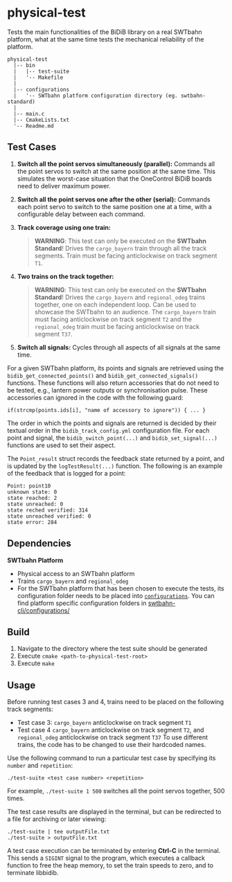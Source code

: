# physical-test

Tests the main functionalities of the BiDiB library on a real SWTbahn platform, 
what at the same time tests the mechanical reliability of the platform.

```
physical-test
  |-- bin
  |   |-- test-suite
  |   '-- Makefile
  |
  |-- configurations
  |   '-- SWTbahn platform configuration directory (eg. swtbahn-standard)
  |
  |-- main.c
  |-- CmakeLists.txt
  '-- Readme.md
```

## Test Cases

1. **Switch all the point servos simultaneously (parallel):**
   Commands all the point servos to switch at the same position at the same time. 
   This simulates the worst-case situation that the OneControl BiDiB boards need 
   to deliver maximum power.
	
2. **Switch all the point servos one after the other (serial):**
    Commands each point servo to switch to the same position one at a time, with a 
	configurable delay between each command.

3. **Track coverage using one train:**
    > **WARNING**: This test can only be executed on the **SWTbahn Standard**!
    Drives the `cargo_bayern` train through all the track segments. Train must be 
    facing anticlockwise on track segment `T1`.
	
4. **Two trains on the track together:**
    > **WARNING**: This test can only be executed on the **SWTbahn Standard**!
    Drives the `cargo_bayern` and `regional_odeg` trains together, one on each 
	independent loop. Can be used to showcase the SWTbahn to an audience.
	The `cargo_bayern` train must facing anticlockwise on track segment `T2`
	and the `regional_odeg` train must be facing anticlockwise on track
	segment `T37`.
	
5. **Switch all signals:**
    Cycles through all aspects of all signals at the same time.

For a given SWTbahn platform, its points and signals are retrieved using the 
`bidib_get_connected_points()` and `bidib_get_connected_signals()` functions.
These functions will also return accessories that do not need to be tested, e.g., 
lantern power outputs or synchronisation pulse. These accessories can ignored 
in the code with the following guard:
```
if(strcmp(points.ids[i], "name of accessory to ignore")) { ... }
```

The order in which the points and signals are returned is decided by their 
textual order in the `bidib_track_config.yml` configuration file.
For each point and signal, the `bidib_switch_point(...)` and `bidib_set_signal(...)`
functions are used to set their aspect.

The `Point_result` struct records the feedback state returned by a point, and is
updated by the `logTestResult(...)` function. The following is an example of the 
feedback that is logged for a point:

```
Point: point10
unknown state: 0
state reached: 2
state unreached: 0
state reched verified: 314
state unreached verified: 0
state error: 284
```


## Dependencies

**SWTbahn Platform**
*  Physical access to an SWTbahn platform
*  Trains `cargo_bayern` and `regional_odeg`
*  For the SWTbahn platform that has been chosen to execute the tests, its configuration folder
   needs to be placed into [`configurations`](configurations). You can find platform specific 
   configuration folders in [swtbahn-cli/configurations/](https://github.com/uniba-swt/swtbahn-cli/tree/master/configurations)


## Build

1. Navigate to the directory where the test suite should be generated
2. Execute `cmake <path-to-physical-test-root>`
3. Execute `make`   


## Usage

Before running test cases 3 and 4, trains need to be placed on the following track segments:
* Test case 3: `cargo_bayern` anticlockwise on track segment `T1`
* Test case 4   `cargo_bayern` anticlockwise on track segment `T2`, and `regional_odeg` anticlockwise on track segment `T37`
To use different trains, the code has to be changed to use their hardcoded names.

Use the following command to run a particular test case by specifying its 
`number` and `repetition`:

```
./test-suite <test case number> <repetition>
```

For example, `./test-suite 1 500` switches all the point servos together, 500 times.

The test case results are displayed in the terminal, but can be redirected
to a file for archiving or later viewing:

```
./test-suite | tee outputFile.txt
./test-suite > outputFile.txt
```

A test case execution can be terminated by entering
**Ctrl-C** in the terminal. This sends a `SIGINT` signal to the program, which
executes a callback function to free the heap memory, to set the train
speeds to zero, and to terminate libbidib.
